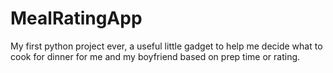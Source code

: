 # MealRatingApp
My first python project ever, a useful little gadget to help me decide what to cook for dinner for me and my boyfriend based on prep time or rating.
